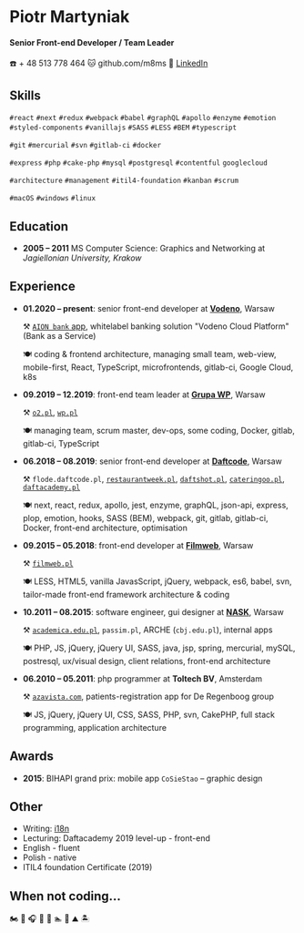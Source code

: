 # Piotr Martyniak

#### Senior Front-end Developer / Team Leader

☎️ + 48 513 778 464  🐱 github.com/m8ms 📘 [LinkedIn](https://www.linkedin.com/in/piotr-martyniak-aa286223/)

## Skills

`#react` `#next` `#redux` `#webpack` `#babel` `#graphQL` `#apollo` `#enzyme` `#emotion` `#styled-components`
`#vanillajs` `#SASS` `#LESS` `#BEM` `#typescript` 

`#git` `#mercurial` `#svn` `#gitlab-ci` `#docker`

`#express` `#php` `#cake-php` `#mysql` `#postgresql` `#contentful` `googlecloud`

`#architecture` `#management` `#itil4-foundation` `#kanban` `#scrum`

`#macOS` `#windows` `#linux`

## Education
   
* **2005 – 2011** MS Computer Science: Graphics and Networking at _Jagiellonian University, Krakow_
    
## Experience
  
* **01.2020 – present**: senior front-end developer at [**Vodeno**](https://www.vodeno.com/), Warsaw

    ⚒ [`AION bank` app](https://play.google.com/store/apps/details?id=be.aion.android.app&hl=en&gl=US), whitelabel banking solution "Vodeno Cloud Platform" (Bank as a Service)
    
    🍽  coding & frontend architecture, managing small team, web-view, mobile-first, React, TypeScript, microfrontends, gitlab-ci, Google Cloud, k8s
  
* **09.2019 – 12.2019**: front-end team leader at [**Grupa WP**](https://holding.wp.pl/en), Warsaw

    ⚒ [`o2.pl`](https://www.o2.pl/), [`wp.pl`](https://www.wp.pl/)
    
    🍽  managing team, scrum master, dev-ops, some coding, Docker, gitlab, gitlab-ci, TypeScript 
  
* **06.2018 – 08.2019**: senior front-end developer at [**Daftcode**](https://daftcode.pl/), Warsaw 

    ⚒ `flode.daftcode.pl`, [`restaurantweek.pl`](https://restaurantweek.pl/), [`daftshot.pl`](https://daftshot.pl/), [`cateringoo.pl`](https://cateringoo.pl/), [`daftacademy.pl`](https://daftacademy.pl/)
    
    🍽  next, react, redux, apollo, jest, enzyme, graphQL, json-api, express, plop, emotion, hooks, SASS (BEM), webpack, git, gitlab, gitlab-ci, Docker, front-end architecture, optimisation

* **09.2015 – 05.2018**: front-end developer at [**Filmweb**](https://www.filmweb.pl/), Warsaw 

    ⚒ [`filmweb.pl`](https://www.filmweb.pl/)

    🍽  LESS, HTML5, vanilla JavasScript, jQuery, webpack, es6, babel, svn, tailor-made front-end framework architecture & coding
 
* **10.2011 – 08.2015**: software engineer, gui designer at [**NASK**](https://en.nask.pl/), Warsaw 

    ⚒ [`academica.edu.pl`](https://academica.edu.pl/), `passim.pl`, ARCHE (`cbj.edu.pl`), internal apps
    
    🍽  PHP, JS, jQuery, jQuery UI, SASS, java, jsp, spring, mercurial, mySQL, postresql, ux/visual design, client relations, front-end architecture

* **06.2010 – 05.2011**: php programmer at **Toltech BV**, Amsterdam 

    ⚒ [`azavista.com`](https://azavista.com/), patients-registration app for De Regenboog group
     
    🍽  JS, jQuery, jQuery UI, CSS, SASS, PHP, svn, CakePHP, full stack programming, application architecture    

## Awards
* **2015**: BIHAPI grand prix: mobile app `CoSieStao` – graphic design

## Other
* Writing: [i18n](https://blog.daftcode.pl/going-international-at-the-front-end-13983cee429d)
* Lecturing: Daftacademy 2019 level-up - front-end
* English - fluent
* Polish - native
* ITIL4 foundation Certificate (2019)

## When not coding...
🏍 ‍‍🎤 🎧 🎹 🎸 🏊 🏐 ⛰ 🏝
